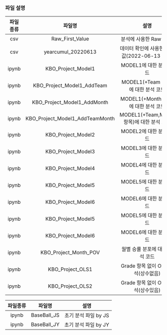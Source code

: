 ### 파일 설명

|파일종류|파일명|설명|
|:------:|:--------------------------------------:|:--------------------------------------------------------:|
|csv|Raw_First_Value|분석에 사용한 Raw Data|
|csv|yearcumul_20220613|데이터 확인에 사용한 실제값(2022-06-13 기준)|
|ipynb|KBO_Project_Model1| MODEL1에 대한 분석 코드|
|ipynb|KBO_Project_Model1_AddTeam | MODEL1(+Team 항목)에 대한 분석 코드|
|ipynb|KBO_Project_Model1_AddMonth | MODEL1(+Month 항목)에 대한 분석 코드|
|ipynb|KBO_Project_Model1_AddTeamMonth | MODEL1(+Team,Month 항목)에 대한 분석 코드|
|ipynb|KBO_Project_Model2|MODEL2에 대한 분석 코드|
|ipynb|KBO_Project_Model3|MODEL3에 대한 분석 코드|
|ipynb|KBO_Project_Model4|MODEL4에 대한 분석 코드|
|ipynb|KBO_Project_Model5|MODEL5에 대한 분석 코드|
|ipynb|KBO_Project_Model6|MODEL6에 대한 분석 코드|
|ipynb|KBO_Project_Model5|MODEL5에 대한 분석 코드|
|ipynb|KBO_Project_Model6|MODEL6에 대한 분석 코드|
|ipynb|KBO_Project_Month_POV|월별 승률 분포에 대한 분석 코드|
|ipynb|KBO_Project_OLS1|Grade 항목 없이 OLS 분석(상수없음)|
|ipynb|KBO_Project_OLS2|Grade 항목 없이 OLS 분석(상수있음)|


|파일종류|파일명|설명|
|:------:|:--------------------:|:--------------------------------:|
|ipynb|BaseBall_JS|초기 분석 파일 by JS|
|ipynb|BaseBall_JY|초기 분석 파일 by JY|
